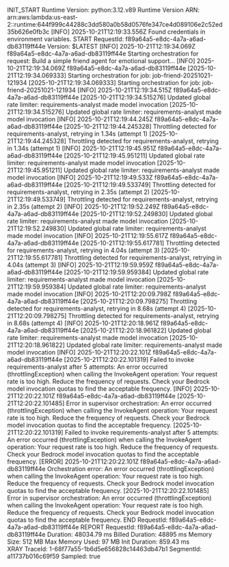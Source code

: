 INIT_START Runtime Version: python:3.12.v89	Runtime Version ARN: arn:aws:lambda:us-east-2::runtime:644f999c44288c3dd580a0b58d0576fe347ce4d089106e2c52ed35b626e0fb3c
[INFO]	2025-10-21T12:19:33.556Z		Found credentials in environment variables.
START RequestId: f89a64a5-e8dc-4a7a-a6ad-db83119ff44e Version: $LATEST
[INFO]	2025-10-21T12:19:34.069Z	f89a64a5-e8dc-4a7a-a6ad-db83119ff44e	Starting orchestration for request: Build a simple friend agent for emotional support...
[INFO]	2025-10-21T12:19:34.069Z	f89a64a5-e8dc-4a7a-a6ad-db83119ff44e	[2025-10-21T12:19:34.069333] Starting orchestration for job: job-friend-20251021-121934
[2025-10-21T12:19:34.069333] Starting orchestration for job: job-friend-20251021-121934
[INFO]	2025-10-21T12:19:34.515Z	f89a64a5-e8dc-4a7a-a6ad-db83119ff44e	[2025-10-21T12:19:34.515276] Updated global rate limiter: requirements-analyst made model invocation
[2025-10-21T12:19:34.515276] Updated global rate limiter: requirements-analyst made model invocation
[INFO]	2025-10-21T12:19:44.245Z	f89a64a5-e8dc-4a7a-a6ad-db83119ff44e	[2025-10-21T12:19:44.245328] Throttling detected for requirements-analyst, retrying in 1.34s (attempt 1)
[2025-10-21T12:19:44.245328] Throttling detected for requirements-analyst, retrying in 1.34s (attempt 1)
[INFO]	2025-10-21T12:19:45.951Z	f89a64a5-e8dc-4a7a-a6ad-db83119ff44e	[2025-10-21T12:19:45.951211] Updated global rate limiter: requirements-analyst made model invocation
[2025-10-21T12:19:45.951211] Updated global rate limiter: requirements-analyst made model invocation
[INFO]	2025-10-21T12:19:49.533Z	f89a64a5-e8dc-4a7a-a6ad-db83119ff44e	[2025-10-21T12:19:49.533749] Throttling detected for requirements-analyst, retrying in 2.35s (attempt 2)
[2025-10-21T12:19:49.533749] Throttling detected for requirements-analyst, retrying in 2.35s (attempt 2)
[INFO]	2025-10-21T12:19:52.249Z	f89a64a5-e8dc-4a7a-a6ad-db83119ff44e	[2025-10-21T12:19:52.249830] Updated global rate limiter: requirements-analyst made model invocation
[2025-10-21T12:19:52.249830] Updated global rate limiter: requirements-analyst made model invocation
[INFO]	2025-10-21T12:19:55.617Z	f89a64a5-e8dc-4a7a-a6ad-db83119ff44e	[2025-10-21T12:19:55.617781] Throttling detected for requirements-analyst, retrying in 4.04s (attempt 3)
[2025-10-21T12:19:55.617781] Throttling detected for requirements-analyst, retrying in 4.04s (attempt 3)
[INFO]	2025-10-21T12:19:59.959Z	f89a64a5-e8dc-4a7a-a6ad-db83119ff44e	[2025-10-21T12:19:59.959384] Updated global rate limiter: requirements-analyst made model invocation
[2025-10-21T12:19:59.959384] Updated global rate limiter: requirements-analyst made model invocation
[INFO]	2025-10-21T12:20:09.798Z	f89a64a5-e8dc-4a7a-a6ad-db83119ff44e	[2025-10-21T12:20:09.798275] Throttling detected for requirements-analyst, retrying in 8.68s (attempt 4)
[2025-10-21T12:20:09.798275] Throttling detected for requirements-analyst, retrying in 8.68s (attempt 4)
[INFO]	2025-10-21T12:20:18.961Z	f89a64a5-e8dc-4a7a-a6ad-db83119ff44e	[2025-10-21T12:20:18.961822] Updated global rate limiter: requirements-analyst made model invocation
[2025-10-21T12:20:18.961822] Updated global rate limiter: requirements-analyst made model invocation
[INFO]	2025-10-21T12:20:22.101Z	f89a64a5-e8dc-4a7a-a6ad-db83119ff44e	[2025-10-21T12:20:22.101319] Failed to invoke requirements-analyst after 5 attempts: An error occurred (throttlingException) when calling the InvokeAgent operation: Your request rate is too high. Reduce the frequency of requests. Check your Bedrock model invocation quotas to find the acceptable frequency.
[INFO]	2025-10-21T12:20:22.101Z	f89a64a5-e8dc-4a7a-a6ad-db83119ff44e	[2025-10-21T12:20:22.101485] Error in supervisor orchestration: An error occurred (throttlingException) when calling the InvokeAgent operation: Your request rate is too high. Reduce the frequency of requests. Check your Bedrock model invocation quotas to find the acceptable frequency.
[2025-10-21T12:20:22.101319] Failed to invoke requirements-analyst after 5 attempts: An error occurred (throttlingException) when calling the InvokeAgent operation: Your request rate is too high. Reduce the frequency of requests. Check your Bedrock model invocation quotas to find the acceptable frequency.
[ERROR]	2025-10-21T12:20:22.101Z	f89a64a5-e8dc-4a7a-a6ad-db83119ff44e	Orchestration error: An error occurred (throttlingException) when calling the InvokeAgent operation: Your request rate is too high. Reduce the frequency of requests. Check your Bedrock model invocation quotas to find the acceptable frequency.
[2025-10-21T12:20:22.101485] Error in supervisor orchestration: An error occurred (throttlingException) when calling the InvokeAgent operation: Your request rate is too high. Reduce the frequency of requests. Check your Bedrock model invocation quotas to find the acceptable frequency.
END RequestId: f89a64a5-e8dc-4a7a-a6ad-db83119ff44e
REPORT RequestId: f89a64a5-e8dc-4a7a-a6ad-db83119ff44e	Duration: 48034.79 ms	Billed Duration: 48895 ms	Memory Size: 512 MB	Max Memory Used: 97 MB	Init Duration: 859.43 ms	
XRAY TraceId: 1-68f77a55-1b6d5e656828c14463db47b1	SegmentId: a11737b016c69f59	Sampled: true	